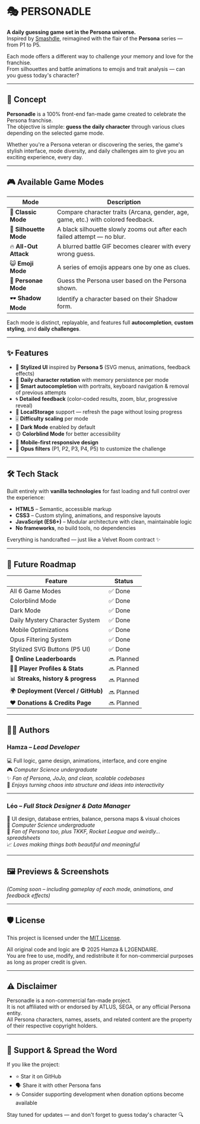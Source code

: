 # 🎭 PERSONADLE

**A daily guessing game set in the Persona universe.**  
Inspired by [Smashdle](https://smashdle.net), reimagined with the flair of the **Persona** series — from P1 to P5.

Each mode offers a different way to challenge your memory and love for the franchise.  
From silhouettes and battle animations to emojis and trait analysis — can you guess today's character?

---

## 🧠 Concept

**Personadle** is a 100% front-end fan-made game created to celebrate the Persona franchise.  
The objective is simple: **guess the daily character** through various clues depending on the selected game mode.

Whether you're a Persona veteran or discovering the series, the game's stylish interface, mode diversity, and daily challenges aim to give you an exciting experience, every day.

---

## 🎮 Available Game Modes

| Mode              | Description                                                                 |
|-------------------|-----------------------------------------------------------------------------|
| 🧩 **Classic Mode**      | Compare character traits (Arcana, gender, age, game, etc.) with colored feedback. |
| 🖤 **Silhouette Mode**   | A black silhouette slowly zooms out after each failed attempt — no blur.        |
| 🔥 **All-Out Attack**    | A blurred battle GIF becomes clearer with every wrong guess.                 |
| 😺 **Emoji Mode**        | A series of emojis appears one by one as clues.                            |
| 👥 **Personae Mode**     | Guess the Persona user based on the Persona shown.                         |
| 🕶️ **Shadow Mode**      | Identify a character based on their Shadow form.                          |

Each mode is distinct, replayable, and features full **autocompletion**, **custom styling**, and **daily challenges**.

---

## ✨ Features

- 🎨 **Stylized UI** inspired by **Persona 5** (SVG menus, animations, feedback effects)
- 📆 **Daily character rotation** with memory persistence per mode
- 🧠 **Smart autocompletion** with portraits, keyboard navigation & removal of previous attempts
- 🌀 **Detailed feedback** (color-coded results, zoom, blur, progressive reveal)
- 🧮 **LocalStorage** support — refresh the page without losing progress
- 🎚️ **Difficulty scaling** per mode
- 🌙 **Dark Mode** enabled by default
- 🟡 **Colorblind Mode** for better accessibility
- 📱 **Mobile-first responsive design**
- 🎯 **Opus filters** (P1, P2, P3, P4, P5) to customize the challenge

---

## 🛠️ Tech Stack

Built entirely with **vanilla technologies** for fast loading and full control over the experience:

- **HTML5** – Semantic, accessible markup  
- **CSS3** – Custom styling, animations, and responsive layouts  
- **JavaScript (ES6+)** – Modular architecture with clean, maintainable logic  
- **No frameworks**, no build tools, no dependencies

Everything is handcrafted — just like a Velvet Room contract ✨

---

## 🚧 Future Roadmap

| Feature                         | Status     |
|---------------------------------|------------|
| All 6 Game Modes                | ✅ Done     |
| Colorblind Mode                 | ✅ Done     |
| Dark Mode                       | ✅ Done     |
| Daily Mystery Character System  | ✅ Done     |
| Mobile Optimizations            | ✅ Done     |
| Opus Filtering System           | ✅ Done     |
| Stylized SVG Buttons (P5 UI)    | ✅ Done     |
| 🎯 **Online Leaderboards**           | 🔜 Planned  |
| 🧑‍💻 **Player Profiles & Stats**      | 🔜 Planned  |
| 📊 **Streaks, history & progress**   | 🔜 Planned  |
| 🌍 **Deployment (Vercel / GitHub)** | 🔜 Planned  |
| ❤️ **Donations & Credits Page**     | 🔜 Planned  |

---

## 🧑‍💻 Authors

### **Hamza** – *Lead Developer*  
💻 Full logic, game design, animations, interface, and core engine  
🎮 *Computer Science undergraduate*  
✨ *Fan of Persona, JoJo, and clean, scalable codebases*  
📐 *Enjoys turning chaos into structure and ideas into interactivity*

---

### **Léo** – *Full Stack Designer & Data Manager*  
🎨 UI design, database entries, balance, persona maps & visual choices  
🧠 *Computer Science undergraduate*  
👾 *Fan of Persona too, plus TKKF, Rocket League and weirdly... spreadsheets*  
📈 *Loves making things both beautiful and meaningful*

---

## 🖼️ Previews & Screenshots

*(Coming soon – including gameplay of each mode, animations, and feedback effects)*

---

## 🛡️ License

This project is licensed under the [MIT License](./LICENSE).

All original code and logic are © 2025 Hamza & L2GENDAIRE.  
You are free to use, modify, and redistribute it for non-commercial purposes as long as proper credit is given.

---

## ⚠️ Disclaimer

Personadle is a non-commercial fan-made project.  
It is not affiliated with or endorsed by ATLUS, SEGA, or any official Persona entity.  
All Persona characters, names, assets, and related content are the property of their respective copyright holders.

---

## 💖 Support & Spread the Word

If you like the project:

- ⭐ Star it on GitHub
- 🗣️ Share it with other Persona fans
- ☕ Consider supporting development when donation options become available

Stay tuned for updates — and don't forget to guess today's character 🔍
